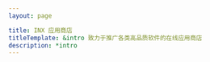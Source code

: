 ```yaml
---
layout: page

title: INX 应用商店
titleTemplate: &intro 致力于推广各类高品质软件的在线应用商店
description: *intro
---
```


<script setup lang="ts">
import { useData } from 'vitepress';
import Title from "../components/Title.vue";
import AppStore from "../.vitepress/theme/layouts/AppStore.vue";
import apps from "./apps";

const { frontmatter } = useData();
</script>

<Title :title="frontmatter.title" :subtitle="frontmatter.titleTemplate" />
<AppStore :apps="apps" />
